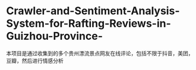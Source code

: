 # Crawler-and-Sentiment-Analysis-System-for-Rafting-Reviews-in-Guizhou-Province-
本项目是通过收集到的多个贵州漂流景点网友在线评论，包括不限于抖音，美团，豆瓣，然后进行情感分析
